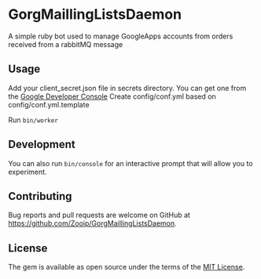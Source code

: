 # GorgMaillingListsDaemon
A simple ruby bot used to manage GoogleApps accounts from orders received from a rabbitMQ message

## Usage
Add your client_secret.json file in secrets directory. You can get one from the [Google Developer Console](https://console.developers.google.com/)
Create config/conf.yml based on config/conf.yml.template

Run `bin/worker`

## Development

You can also run `bin/console` for an interactive prompt that will allow you to experiment.

## Contributing

Bug reports and pull requests are welcome on GitHub at https://github.com/Zooip/GorgMaillingListsDaemon.

## License

The gem is available as open source under the terms of the [MIT License](http://opensource.org/licenses/MIT).